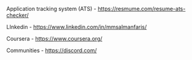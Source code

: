 Application tracking system (ATS) - https://resmume.com/resume-ats-checker/

LInkedin - https://www.linkedin.com/in/mmsalmanfaris/

Coursera - https://www.coursera.org/

Communities - https://discord.com/

